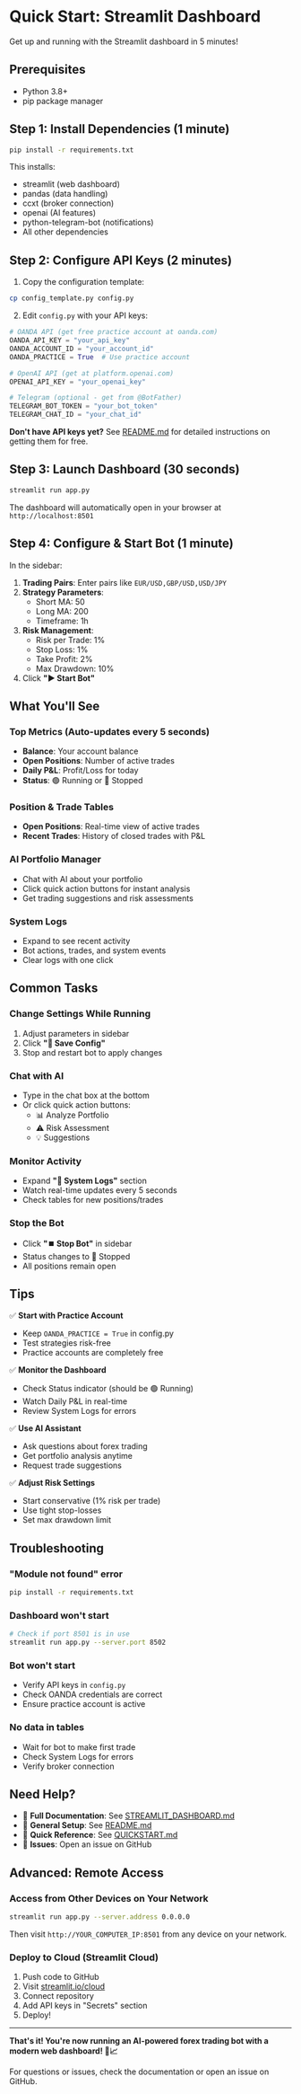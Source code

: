 # Quick Start: Streamlit Dashboard

Get up and running with the Streamlit dashboard in 5 minutes!

## Prerequisites

- Python 3.8+
- pip package manager

## Step 1: Install Dependencies (1 minute)

```bash
pip install -r requirements.txt
```

This installs:
- streamlit (web dashboard)
- pandas (data handling)
- ccxt (broker connection)
- openai (AI features)
- python-telegram-bot (notifications)
- All other dependencies

## Step 2: Configure API Keys (2 minutes)

1. Copy the configuration template:
```bash
cp config_template.py config.py
```

2. Edit `config.py` with your API keys:
```python
# OANDA API (get free practice account at oanda.com)
OANDA_API_KEY = "your_api_key"
OANDA_ACCOUNT_ID = "your_account_id"
OANDA_PRACTICE = True  # Use practice account

# OpenAI API (get at platform.openai.com)
OPENAI_API_KEY = "your_openai_key"

# Telegram (optional - get from @BotFather)
TELEGRAM_BOT_TOKEN = "your_bot_token"
TELEGRAM_CHAT_ID = "your_chat_id"
```

**Don't have API keys yet?** See [README.md](README.md) for detailed instructions on getting them for free.

## Step 3: Launch Dashboard (30 seconds)

```bash
streamlit run app.py
```

The dashboard will automatically open in your browser at `http://localhost:8501`

## Step 4: Configure & Start Bot (1 minute)

In the sidebar:

1. **Trading Pairs**: Enter pairs like `EUR/USD,GBP/USD,USD/JPY`
2. **Strategy Parameters**: 
   - Short MA: 50
   - Long MA: 200
   - Timeframe: 1h
3. **Risk Management**:
   - Risk per Trade: 1%
   - Stop Loss: 1%
   - Take Profit: 2%
   - Max Drawdown: 10%
4. Click **"▶️ Start Bot"**

## What You'll See

### Top Metrics (Auto-updates every 5 seconds)
- **Balance**: Your account balance
- **Open Positions**: Number of active trades
- **Daily P&L**: Profit/Loss for today
- **Status**: 🟢 Running or 🔴 Stopped

### Position & Trade Tables
- **Open Positions**: Real-time view of active trades
- **Recent Trades**: History of closed trades with P&L

### AI Portfolio Manager
- Chat with AI about your portfolio
- Click quick action buttons for instant analysis
- Get trading suggestions and risk assessments

### System Logs
- Expand to see recent activity
- Bot actions, trades, and system events
- Clear logs with one click

## Common Tasks

### Change Settings While Running
1. Adjust parameters in sidebar
2. Click **"💾 Save Config"**
3. Stop and restart bot to apply changes

### Chat with AI
- Type in the chat box at the bottom
- Or click quick action buttons:
  - 📊 Analyze Portfolio
  - ⚠️ Risk Assessment
  - 💡 Suggestions

### Monitor Activity
- Expand **"📝 System Logs"** section
- Watch real-time updates every 5 seconds
- Check tables for new positions/trades

### Stop the Bot
- Click **"⏹️ Stop Bot"** in sidebar
- Status changes to 🔴 Stopped
- All positions remain open

## Tips

✅ **Start with Practice Account**
- Keep `OANDA_PRACTICE = True` in config.py
- Test strategies risk-free
- Practice accounts are completely free

✅ **Monitor the Dashboard**
- Check Status indicator (should be 🟢 Running)
- Watch Daily P&L in real-time
- Review System Logs for errors

✅ **Use AI Assistant**
- Ask questions about forex trading
- Get portfolio analysis anytime
- Request trade suggestions

✅ **Adjust Risk Settings**
- Start conservative (1% risk per trade)
- Use tight stop-losses
- Set max drawdown limit

## Troubleshooting

### "Module not found" error
```bash
pip install -r requirements.txt
```

### Dashboard won't start
```bash
# Check if port 8501 is in use
streamlit run app.py --server.port 8502
```

### Bot won't start
- Verify API keys in `config.py`
- Check OANDA credentials are correct
- Ensure practice account is active

### No data in tables
- Wait for bot to make first trade
- Check System Logs for errors
- Verify broker connection

## Need Help?

- 📖 **Full Documentation**: See [STREAMLIT_DASHBOARD.md](STREAMLIT_DASHBOARD.md)
- 🔧 **General Setup**: See [README.md](README.md)
- 🚀 **Quick Reference**: See [QUICKSTART.md](QUICKSTART.md)
- 🐛 **Issues**: Open an issue on GitHub

## Advanced: Remote Access

### Access from Other Devices on Your Network

```bash
streamlit run app.py --server.address 0.0.0.0
```

Then visit `http://YOUR_COMPUTER_IP:8501` from any device on your network.

### Deploy to Cloud (Streamlit Cloud)

1. Push code to GitHub
2. Visit [streamlit.io/cloud](https://streamlit.io/cloud)
3. Connect repository
4. Add API keys in "Secrets" section
5. Deploy!

---

**That's it! You're now running an AI-powered forex trading bot with a modern web dashboard! 🚀📈**

For questions or issues, check the documentation or open an issue on GitHub.
